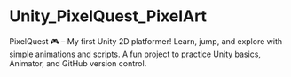 # Unity_PixelQuest_PixelArt
PixelQuest 🎮 – My first Unity 2D platformer! Learn, jump, and explore with simple animations and scripts. A fun project to practice Unity basics, Animator, and GitHub version control.
